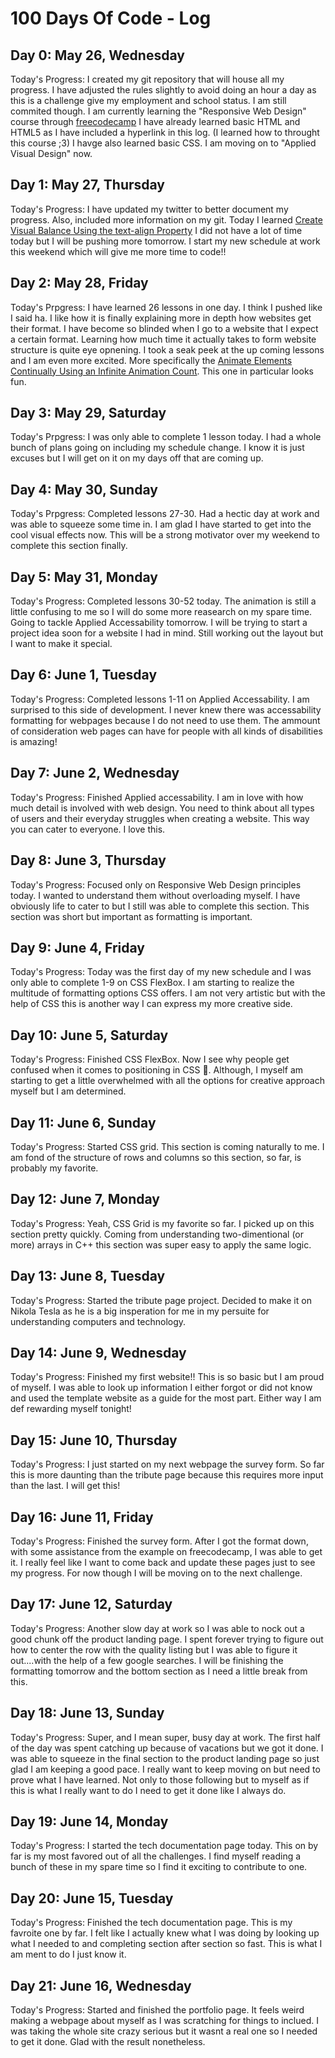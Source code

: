 <h1>100 Days Of Code - Log</h1>


<h2>Day 0: May 26, Wednesday</h2>
Today's Progress: I created my git repository that will house all my progress. I have adjusted the rules slightly to avoid doing an hour a day as this
is a challenge give my employment and school status. I am still commited though. I am currently learning the "Responsive Web Design" course through <a href="https://www.freecodecamp.org/learn/responsive-web-design/">freecodecamp</a>
I have already learned basic HTML and HTML5 as I have included a hyperlink in this log. (I learned how to throught this course ;3) I havge also learned basic CSS. I am moving on
to "Applied Visual Design" now.

<h2>Day 1: May 27, Thursday</h2>
Today's Progress: I have updated my twitter to better document my progress. Also, included more information on my git. Today I learned <a href="https://www.freecodecamp.org/learn/responsive-web-design/applied-visual-design/create-visual-balance-using-the-text-align-property">Create Visual Balance Using the text-align Property</a> I did not have a lot of time today but I will be pushing more tomorrow. I start my new schedule at work this weekend which will give me more time to code!!


<h2>Day 2: May 28, Friday</h2>
Today's Prpgress: I have learned 26 lessons in one day. I think I pushed like I said ha. I like how it is finally explaining more in depth how websites get their format. I have become so blinded when I go to a website that I expect a certain format. Learning how much time it actually takes to form website structure is quite eye opnening. I took a seak peek at the up coming lessons and I am even more excited. More specifically the <a href="https://www.freecodecamp.org/learn/responsive-web-design/applied-visual-design/animate-elements-continually-using-an-infinite-animation-count">Animate Elements Continually Using an Infinite Animation Count</a>. This one in particular looks fun.


<h2>Day 3: May 29, Saturday</h2>
Today's Prpgress: I was only able to complete 1 lesson today. I had a whole bunch of plans going on including my schedule change. I know it is just excuses but I will get on it on my days off that are coming up.


<h2>Day 4: May 30, Sunday</h2>
Today's Prpgress: Completed lessons 27-30. Had a hectic day at work and was able to squeeze some time in. I am glad I have started to get into the cool visual effects now. This will be a strong motivator over my weekend to complete this section finally.


<h2>Day 5: May 31, Monday</h2>
Today's Progress: Completed lessons 30-52 today. The animation is still a little confusing to me so I will do some more reasearch on my spare time. Going to tackle Applied Accessability tomorrow. I will be trying to start a project idea soon for a website I had in mind. Still working out the layout but I want to make it special.


<h2>Day 6: June 1, Tuesday</h2>
Today's Progress: Completed lessons 1-11 on Applied Accessability. I am surprised to this side of development. I never knew there was accessability formatting for webpages because I do not need to use them. The ammount of consideration web pages can have for people with all kinds of disabilities is amazing!


<h2>Day 7: June 2, Wednesday</h2>
Today's Progress: Finished Applied accessability. I am in love with how much detail is involved with web design. You need to think about all types of users and their everyday struggles when creating a website. This way you can cater to everyone. I love this.


<h2>Day 8: June 3, Thursday</h2>
Today's Progress: Focused only on Responsive Web Design principles today. I wanted to understand them without overloading myself. I have obviously life to cater to but I still was able to complete this section. This section was short but important as formatting is important.


<h2>Day 9: June 4, Friday</h2>
Today's Progress: Today was the first day of my new schedule and I was only able to complete 1-9 on CSS FlexBox. I am starting to realize the multitude of formatting options CSS offers. I am not very artistic but with the help of CSS this is another way I can express my more creative side.


<h2>Day 10: June 5, Saturday</h2>
Today's Progress: Finished CSS FlexBox. Now I see why people get confused when it comes to positioning in CSS &#129315. Although, I myself am starting to get a little overwhelmed with all the options for creative approach myself but I am determined.


<h2>Day 11: June 6, Sunday</h2>
Today's Progress: Started CSS grid. This section is coming naturally to me. I am fond of the structure of rows and columns so this section, so far, is probably my favorite.


<h2>Day 12: June 7, Monday</h2>
Today's Progress: Yeah, CSS Grid is my favorite so far. I picked up on this section pretty quickly. Coming from understanding two-dimentional (or more) arrays in C++ this section was super easy to apply the same logic.


<h2>Day 13: June 8, Tuesday</h2>
Today's Progress: Started the tribute page project. Decided to make it on Nikola Tesla as he is a big insperation for me in my persuite for understanding computers and technology. 


<h2>Day 14: June 9, Wednesday</h2>
Today's Progress: Finished my first website!! This is so basic but I am proud of myself. I was able to look up information I either forgot or did not know and used the template website as a guide for the most part. Either way I am def rewarding myself tonight!


<h2>Day 15: June 10, Thursday</h2>
Today's Progress: I just started on my next webpage the survey form. So far this is more daunting than the tribute page because this requires more input than the last. I will get this!


<h2>Day 16: June 11, Friday</h2>
Today's Progress: Finished the survey form. After I got the format down, with some assistance from the example on freecodecamp, I was able to get it. I really feel like I want to come back and update these pages just to see my progress. For now though I will be moving on to the next challenge.


<h2>Day 17: June 12, Saturday</h2>
Today's Progress: Another slow day at work so I was able to nock out a good chunk off the product landing page. I spent forever trying to figure out how to center the row with the quality listing but I was able to figure it out....with the help of a few google searches. I will be finishing the formatting tomorrow and the bottom section as I need a little break from this.


<h2>Day 18: June 13, Sunday</h2>
Today's Progress: Super, and I mean super, busy day at work. The first half of the day was spent catching up because of vacations but we got it done. I was able to squeeze in the final section to the product landing page so just glad I am keeping a good pace. I really want to keep moving on but need to prove what I have learned. Not only to those following but to myself as if this is what I really want to do I need to get it done like I always do.


<h2>Day 19: June 14, Monday</h2>
Today's Progress: I started the tech documentation page today. This on by far is my most favored out of all the challenges. I find myself reading a bunch of these in my spare time so I find it exciting to contribute to one. 


<h2>Day 20: June 15, Tuesday</h2>
Today's Progress: Finished the tech documentation page. This is my favroite one by far. I felt like I actually knew what I was doing by looking up what I needed to and completing section after section so fast. This is what I am ment to do I just know it.


<h2>Day 21: June 16, Wednesday</h2>
Today's Progress: Started and finished the portfolio page. It feels weird making a webpage about myself as I was scratching for things to inclued. I was taking the whole site crazy serious but it wasnt a real one so I needed to get it done. Glad with the result nonetheless.
